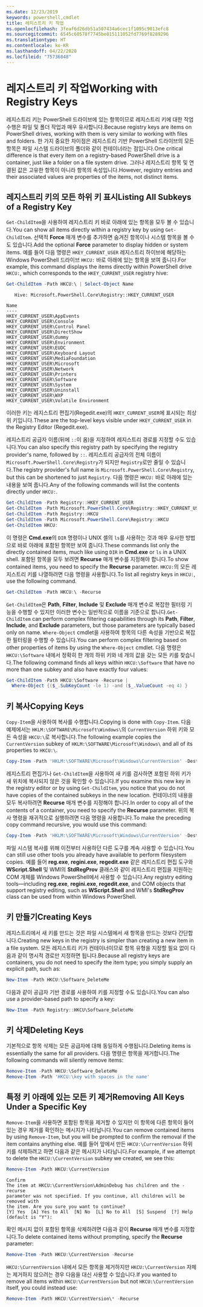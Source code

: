 ```yaml
---
ms.date: 12/23/2019
keywords: powershell,cmdlet
title: 레지스트리 키 작업
ms.openlocfilehash: 3feaf6d26db51a507434a6cec1f1095c9013efc8
ms.sourcegitcommit: 6545c60578f7745be015111052fd7769f8289296
ms.translationtype: HT
ms.contentlocale: ko-KR
ms.lasthandoff: 04/22/2020
ms.locfileid: "75736848"
---
```

# <a name="working-with-registry-keys"></a><span data-ttu-id="4c1ec-103">레지스트리 키 작업</span><span class="sxs-lookup"><span data-stu-id="4c1ec-103">Working with Registry Keys</span></span>

<span data-ttu-id="4c1ec-104">레지스트리 키는 PowerShell 드라이브에 있는 항목이므로 레지스트리 키에 대한 작업 수행은 파일 및 폴더 작업과 매우 유사합니다.</span><span class="sxs-lookup"><span data-stu-id="4c1ec-104">Because registry keys are items on PowerShell drives, working with them is very similar to working with files and folders.</span></span> <span data-ttu-id="4c1ec-105">한 가지 중요한 차이점은 레지스트리 기반 PowerShell 드라이브의 모든 항목은 파일 시스템 드라이브의 폴더와 같이 컨테이너라는 점입니다.</span><span class="sxs-lookup"><span data-stu-id="4c1ec-105">One critical difference is that every item on a registry-based PowerShell drive is a container, just like a folder on a file system drive.</span></span> <span data-ttu-id="4c1ec-106">그러나 레지스트리 항목 및 연결된 값은 고유한 항목이 아니라 항목의 속성입니다.</span><span class="sxs-lookup"><span data-stu-id="4c1ec-106">However, registry entries and their associated values are properties of the items, not distinct items.</span></span>

## <a name="listing-all-subkeys-of-a-registry-key"></a><span data-ttu-id="4c1ec-107">레지스트리 키의 모든 하위 키 표시</span><span class="sxs-lookup"><span data-stu-id="4c1ec-107">Listing All Subkeys of a Registry Key</span></span>

<span data-ttu-id="4c1ec-108">`Get-ChildItem`을 사용하여 레지스트리 키 바로 아래에 있는 항목을 모두 볼 수 있습니다.</span><span class="sxs-lookup"><span data-stu-id="4c1ec-108">You can show all items directly within a registry key by using `Get-ChildItem`.</span></span> <span data-ttu-id="4c1ec-109">선택적 **Force** 매개 변수를 추가하면 숨겨진 항목이나 시스템 항목을 볼 수도 있습니다.</span><span class="sxs-lookup"><span data-stu-id="4c1ec-109">Add the optional **Force** parameter to display hidden or system items.</span></span> <span data-ttu-id="4c1ec-110">예를 들어 다음 명령은 `HKEY_CURRENT_USER` 레지스트리 하이브에 해당하는 Windows PowerShell 드라이브 `HKCU:` 바로 아래에 있는 항목을 보여 줍니다.</span><span class="sxs-lookup"><span data-stu-id="4c1ec-110">For example, this command displays the items directly within PowerShell drive `HKCU:`, which corresponds to the `HKEY_CURRENT_USER` registry hive:</span></span>

```powershell
Get-ChildItem -Path HKCU:\ | Select-Object Name
```

```Output
   Hive: Microsoft.PowerShell.Core\Registry::HKEY_CURRENT_USER

Name
----
HKEY_CURRENT_USER\AppEvents
HKEY_CURRENT_USER\Console
HKEY_CURRENT_USER\Control Panel
HKEY_CURRENT_USER\DirectShow
HKEY_CURRENT_USER\dummy
HKEY_CURRENT_USER\Environment
HKEY_CURRENT_USER\EUDC
HKEY_CURRENT_USER\Keyboard Layout
HKEY_CURRENT_USER\MediaFoundation
HKEY_CURRENT_USER\Microsoft
HKEY_CURRENT_USER\Network
HKEY_CURRENT_USER\Printers
HKEY_CURRENT_USER\Software
HKEY_CURRENT_USER\System
HKEY_CURRENT_USER\Uninstall
HKEY_CURRENT_USER\WXP
HKEY_CURRENT_USER\Volatile Environment
```

<span data-ttu-id="4c1ec-111">이러한 키는 레지스트리 편집기(Regedit.exe)의 `HKEY_CURRENT_USER`에 표시되는 최상위 키입니다.</span><span class="sxs-lookup"><span data-stu-id="4c1ec-111">These are the top-level keys visible under `HKEY_CURRENT_USER` in the Registry Editor (Regedit.exe).</span></span>

<span data-ttu-id="4c1ec-112">레지스트리 공급자 이름(뒤에 `::`이 옴)을 지정하여 레지스트리 경로를 지정할 수도 있습니다.</span><span class="sxs-lookup"><span data-stu-id="4c1ec-112">You can also specify this registry path by specifying the registry provider's name, followed by `::`.</span></span> <span data-ttu-id="4c1ec-113">레지스트리 공급자의 전체 이름이 `Microsoft.PowerShell.Core\Registry`가 되지만 `Registry`로만 줄일 수 있습니다.</span><span class="sxs-lookup"><span data-stu-id="4c1ec-113">The registry provider's full name is `Microsoft.PowerShell.Core\Registry`, but this can be shortened to just `Registry`.</span></span> <span data-ttu-id="4c1ec-114">다음 명령은 `HKCU:` 바로 아래에 있는 내용을 보여 줍니다.</span><span class="sxs-lookup"><span data-stu-id="4c1ec-114">Any of the following commands will list the contents directly under `HKCU:`.</span></span>

```powershell
Get-ChildItem -Path Registry::HKEY_CURRENT_USER
Get-ChildItem -Path Microsoft.PowerShell.Core\Registry::HKEY_CURRENT_USER
Get-ChildItem -Path Registry::HKCU
Get-ChildItem -Path Microsoft.PowerShell.Core\Registry::HKCU
Get-ChildItem HKCU:
```

<span data-ttu-id="4c1ec-115">이 명령은 **Cmd.exe**의 `DIR` 명령이나 UNIX 셸의 `ls`를 사용하는 것과 매우 유사한 방법으로 바로 아래에 포함된 항목만 보여 줍니다.</span><span class="sxs-lookup"><span data-stu-id="4c1ec-115">These commands list only the directly contained items, much like using `DIR` in **Cmd.exe** or `ls` in a UNIX shell.</span></span> <span data-ttu-id="4c1ec-116">포함된 항목을 모두 보려면 **Recurse** 매개 변수를 지정해야 합니다.</span><span class="sxs-lookup"><span data-stu-id="4c1ec-116">To show contained items, you need to specify the **Recurse** parameter.</span></span> <span data-ttu-id="4c1ec-117">`HKCU:`의 모든 레지스트리 키를 나열하려면 다음 명령을 사용합니다.</span><span class="sxs-lookup"><span data-stu-id="4c1ec-117">To list all registry keys in `HKCU:`, use the following command.</span></span>

```powershell
Get-ChildItem -Path HKCU:\ -Recurse
```

<span data-ttu-id="4c1ec-118">`Get-ChildItem`은 **Path**, **Filter**, **Include** 및 **Exclude** 매개 변수로 복잡한 필터링 기능을 수행할 수 있지만 이러한 변수는 일반적으로 이름을 기준으로 합니다.</span><span class="sxs-lookup"><span data-stu-id="4c1ec-118">`Get-ChildItem` can perform complex filtering capabilities through its **Path**, **Filter**, **Include**, and **Exclude** parameters, but those parameters are typically based only on name.</span></span> <span data-ttu-id="4c1ec-119">`Where-Object` cmdlet을 사용하여 항목의 다른 속성을 기반으로 복잡한 필터링을 수행할 수 있습니다.</span><span class="sxs-lookup"><span data-stu-id="4c1ec-119">You can perform complex filtering based on other properties of items by using the `Where-Object` cmdlet.</span></span> <span data-ttu-id="4c1ec-120">다음 명령은 `HKCU:\Software` 내에서 정확히 한 개의 하위 키와 네 개의 값을 갖는 모든 키를 찾습니다.</span><span class="sxs-lookup"><span data-stu-id="4c1ec-120">The following command finds all keys within `HKCU:\Software` that have no more than one subkey and also have exactly four values:</span></span>

```powershell
Get-ChildItem -Path HKCU:\Software -Recurse |
  Where-Object {($_.SubKeyCount -le 1) -and ($_.ValueCount -eq 4) }
```

## <a name="copying-keys"></a><span data-ttu-id="4c1ec-121">키 복사</span><span class="sxs-lookup"><span data-stu-id="4c1ec-121">Copying Keys</span></span>

<span data-ttu-id="4c1ec-122">`Copy-Item`을 사용하여 복사를 수행합니다.</span><span class="sxs-lookup"><span data-stu-id="4c1ec-122">Copying is done with `Copy-Item`.</span></span> <span data-ttu-id="4c1ec-123">다음 예제에서는 `HKLM:\SOFTWARE\Microsoft\Windows\`의 `CurrentVersion` 하위 키와 모든 속성을 `HKCU:\`로 복사합니다.</span><span class="sxs-lookup"><span data-stu-id="4c1ec-123">The following example copies the `CurrentVersion` subkey of `HKLM:\SOFTWARE\Microsoft\Windows\` and all of its properties to `HKCU:\`.</span></span>

```powershell
Copy-Item -Path 'HKLM:\SOFTWARE\Microsoft\Windows\CurrentVersion' -Destination HKCU:
```

<span data-ttu-id="4c1ec-124">레지스트리 편집기나 `Get-ChildItem`을 사용하여 새 키를 검사하면 포함된 하위 키가 새 위치에 복사되지 않은 것을 확인할 수 있습니다.</span><span class="sxs-lookup"><span data-stu-id="4c1ec-124">If you examine this new key in the registry editor or by using `Get-ChildItem`, you notice that you do not have copies of the contained subkeys in the new location.</span></span> <span data-ttu-id="4c1ec-125">컨테이너의 내용을 모두 복사하려면 **Recurse** 매개 변수를 지정해야 합니다.</span><span class="sxs-lookup"><span data-stu-id="4c1ec-125">In order to copy all of the contents of a container, you need to specify the **Recurse** parameter.</span></span> <span data-ttu-id="4c1ec-126">위의 복사 명령을 재귀적으로 실행하려면 다음 명령을 사용합니다.</span><span class="sxs-lookup"><span data-stu-id="4c1ec-126">To make the preceding copy command recursive, you would use this command:</span></span>

```powershell
Copy-Item -Path 'HKLM:\SOFTWARE\Microsoft\Windows\CurrentVersion' -Destination HKCU: -Recurse
```

<span data-ttu-id="4c1ec-127">파일 시스템 복사를 위해 이전부터 사용하던 다른 도구를 계속 사용할 수 있습니다.</span><span class="sxs-lookup"><span data-stu-id="4c1ec-127">You can still use other tools you already have available to perform filesystem copies.</span></span> <span data-ttu-id="4c1ec-128">예를 들어 **reg.exe**, **regini.exe**, **regedit.exe** 같은 레지스트리 편집 도구와 **WScript.Shell** 및 WMI의 **StdRegProv** 클래스와 같이 레지스트리 편집을 지원하는 COM 개체를 Windows PowerShell에서 사용할 수 있습니다.</span><span class="sxs-lookup"><span data-stu-id="4c1ec-128">Any registry editing tools—including **reg.exe**, **regini.exe**, **regedit.exe**, and COM objects that support registry editing, such as **WScript.Shell** and WMI's **StdRegProv** class can be used from within Windows PowerShell.</span></span>

## <a name="creating-keys"></a><span data-ttu-id="4c1ec-129">키 만들기</span><span class="sxs-lookup"><span data-stu-id="4c1ec-129">Creating Keys</span></span>

<span data-ttu-id="4c1ec-130">레지스트리에서 새 키를 만드는 것은 파일 시스템에서 새 항목을 만드는 것보다 간단합니다.</span><span class="sxs-lookup"><span data-stu-id="4c1ec-130">Creating new keys in the registry is simpler than creating a new item in a file system.</span></span> <span data-ttu-id="4c1ec-131">모든 레지스트리 키가 컨테이너이므로 항목 유형을 지정할 필요 없이 다음과 같이 명시적 경로만 지정하면 됩니다.</span><span class="sxs-lookup"><span data-stu-id="4c1ec-131">Because all registry keys are containers, you do not need to specify the item type; you simply supply an explicit path, such as:</span></span>

```powershell
New-Item -Path HKCU:\Software_DeleteMe
```

<span data-ttu-id="4c1ec-132">다음과 같이 공급자 기반 경로를 사용하여 키를 지정할 수도 있습니다.</span><span class="sxs-lookup"><span data-stu-id="4c1ec-132">You can also use a provider-based path to specify a key:</span></span>

```powershell
New-Item -Path Registry::HKCU\Software_DeleteMe
```

## <a name="deleting-keys"></a><span data-ttu-id="4c1ec-133">키 삭제</span><span class="sxs-lookup"><span data-stu-id="4c1ec-133">Deleting Keys</span></span>

<span data-ttu-id="4c1ec-134">기본적으로 항목 삭제는 모든 공급자에 대해 동일하게 수행됩니다.</span><span class="sxs-lookup"><span data-stu-id="4c1ec-134">Deleting items is essentially the same for all providers.</span></span> <span data-ttu-id="4c1ec-135">다음 명령은 항목을 제거합니다.</span><span class="sxs-lookup"><span data-stu-id="4c1ec-135">The following commands will silently remove items:</span></span>

```powershell
Remove-Item -Path HKCU:\Software_DeleteMe
Remove-Item -Path 'HKCU:\key with spaces in the name'
```

## <a name="removing-all-keys-under-a-specific-key"></a><span data-ttu-id="4c1ec-136">특정 키 아래에 있는 모든 키 제거</span><span class="sxs-lookup"><span data-stu-id="4c1ec-136">Removing All Keys Under a Specific Key</span></span>

<span data-ttu-id="4c1ec-137">`Remove-Item`을 사용하면 포함된 항목을 제거할 수 있지만 이 항목에 다른 항목이 들어 있는 경우 제거를 확인하는 메시지가 나타납니다.</span><span class="sxs-lookup"><span data-stu-id="4c1ec-137">You can remove contained items by using `Remove-Item`, but you will be prompted to confirm the removal if the item contains anything else.</span></span> <span data-ttu-id="4c1ec-138">예를 들어 앞에서 만든 `HKCU:\CurrentVersion` 하위 키를 삭제하려고 하면 다음과 같은 메시지가 나타납니다.</span><span class="sxs-lookup"><span data-stu-id="4c1ec-138">For example, if we attempt to delete the `HKCU:\CurrentVersion` subkey we created, we see this:</span></span>

```powershell
Remove-Item -Path HKCU:\CurrentVersion
```

```Output
Confirm
The item at HKCU:\CurrentVersion\AdminDebug has children and the -recurse
parameter was not specified. If you continue, all children will be removed with
the item. Are you sure you want to continue?
[Y] Yes  [A] Yes to All  [N] No  [L] No to All  [S] Suspend  [?] Help (default is "Y"):
```

<span data-ttu-id="4c1ec-139">확인 메시지 없이 포함된 항목을 삭제하려면 다음과 같이 **Recurse** 매개 변수를 지정합니다.</span><span class="sxs-lookup"><span data-stu-id="4c1ec-139">To delete contained items without prompting, specify the **Recurse** parameter:</span></span>

```powershell
Remove-Item -Path HKCU:\CurrentVersion -Recurse
```

<span data-ttu-id="4c1ec-140">`HKCU:\CurrentVersion` 내에서 모든 항목을 제거하지만 `HKCU:\CurrentVersion` 자체는 제거하지 않으려는 경우 다음을 대신 사용할 수 있습니다.</span><span class="sxs-lookup"><span data-stu-id="4c1ec-140">If you wanted to remove all items within `HKCU:\CurrentVersion` but not `HKCU:\CurrentVersion` itself, you could instead use:</span></span>

```powershell
Remove-Item -Path HKCU:\CurrentVersion\* -Recurse
```
